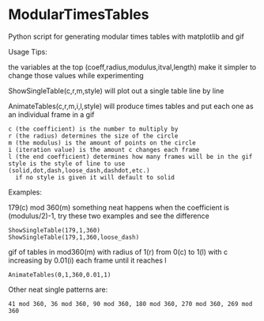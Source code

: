 # ModularTimesTables
Python script for generating modular times tables with matplotlib and gif

Usage Tips:

the variables at the top (coeff,radius,modulus,itval,length) make it simpler to change those values while experimenting

ShowSingleTable(c,r,m,style) will plot out a single table line by line

AnimateTables(c,r,m,i,l,style) will produce times tables and put each one as an individual frame in a gif

    c (the coefficient) is the number to multiply by
    r (the radius) determines the size of the circle
    m (the modulus) is the amount of points on the circle
    i (iteration value) is the amount c changes each frame
    l (the end coefficient) determines how many frames will be in the gif
    style is the style of line to use (solid,dot,dash,loose_dash,dashdot,etc.)
      if no style is given it will default to solid


Examples:

  179(c) mod 360(m) something neat happens when the coefficient is (modulus/2)-1, try these two examples and see the difference
  
    ShowSingleTable(179,1,360)
    ShowSingleTable(179,1,360,loose_dash)


  gif of tables in mod360(m) with radius of 1(r) from 0(c) to 1(l) with c increasing by 0.01(i) each frame until it reaches l

    AnimateTables(0,1,360,0.01,1)
  
  
  Other neat single patterns are:
    
    41 mod 360, 36 mod 360, 90 mod 360, 180 mod 360, 270 mod 360, 269 mod 360
